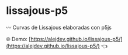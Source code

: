 # lissajous-p5

:wavy_dash: Curvas de Lissajous elaboradas con p5js

:globe_with_meridians: Demo: [https://alejdev.github.io/lissajous-p5/](https://alejdev.github.io/lissajous-p5/) :point_left: